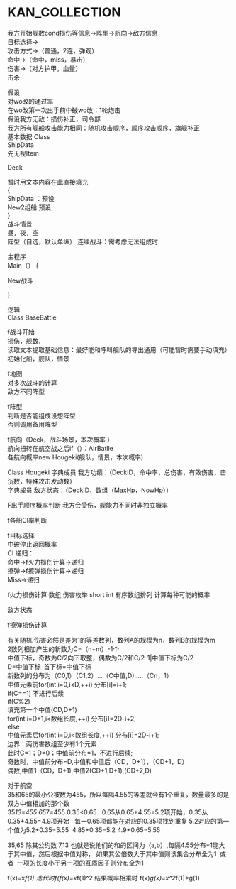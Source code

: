 # KAN_COLLECTION
我方开始舰数cond损伤等信息->阵型->航向->敌方信息  
目标选择->  
攻击方式->（普通，2连，弹观）  
命中->（命中，miss，暴击）  
伤害->（对方护甲，血量）  
击杀  

假设  
对wo改的通过率  
在wo改第一次出手前中破wo改：1轮炮击  
假设我方无敌：损伤补正，司令部  
我方所有舰船攻击能力相同：随机攻击顺序，顺序攻击顺序，旗舰补正  
基本数据 Class  
ShipData  
先无视Item  

Deck  

暂时用文本内容在此直接填充  
{  
ShipData ：预设  
New2组船 预设  
}  
战斗情景  
昼，夜，空    
阵型（自选，默认单纵） 连续战斗：需考虑无法组成时  


主程序  
Main（）
{
  
  New战斗
  
}


逻辑  
Class BaseBattle

f战斗开始  
损伤，舰数.  
读取文本提取基础信息：最好能和呼叫舰队的导出通用（可能暂时需要手动填充）  
初始化船，舰队，情景  


f地图  
对多次战斗的计算  
敌方不同阵型  

f阵型  
判断是否能组成设想阵型  
否则调用备用阵型  

f航向（Deck，战斗场景，本次概率  ）  
航向扭转在航空战之后if（）：AirBatlle  
各航向概率new Hougeki(舰队，情景，本次概率)  

Class Hougeki
字典成员 我方功绩：（DeckID，命中率，总伤害，有效伤害，击沉数，特殊攻击发动数）  
字典成员 敌方状态：（DeckID，数组（MaxHp，NowHp））  

F出手顺序概率判断 我方会受伤，舰能力不同时非独立概率  

f各船CI率判断  


f目标选择  
中破停止返回概率   
CI
递归：  
命中->f火力损伤计算->递归  
擦弹->f擦弹损伤计算->递归  
Miss->递归  

f火力损伤计算
数组 伤害枚举 short int
有序数组排列 计算每种可能的概率  

敌方状态  

f擦弹损伤计算  


有关随机
伤害必然是差为1的等差数列，数列A的规模为n，数列B的规模为m  
2数列相加产生的新数为C=（n+m）-1个  
中值下标，奇数为C/2向下取整，偶数为C/2和C/2-1|中值下标为C/2  
D=中值下标-首下标=中值下标  
新数列的分布为（C0,1）（C1,2）...（C中值,D).....（Cn，1）  
中值元素前for(int i=0,i<D,++i) 分布[i]=i+1;    
if(C==1) 不进行后续  
if(C%2)  
填充第一个中值(CD,D+1)  
for(int i=D+1,i<数组长度,++i) 分布[i]=2D-i+2;  
else  
中值元素后for(int i=D,i<数组长度,++i) 分布[i]=2D-i+1;  
边界：两伤害数组至少有1个元素  
此时C=1；D=0；中值前分布=1，不进行后续;  
奇数时，中值前分布=D,中值和中值后（CD，D+1），（CD+1，D）  
偶数,中值1（CD，D+1),中值2(CD+1,D+1),(CD+2,D)  

对于航空  
35和65的最小公被数为455，所以每隔4.55的等差就会有1个重复，数量最多的是双方中值相加的那个数   
35*13=455 65*7=455
0.35<0.65  
0.65从0.65+4.55=5.2项开始，0.35从0.35+4.55=4.9项开始  
每一0.65项都能在对应的0.35项找到重复
5.2对应的第一个值为5.2+0.35=5.55  4.85+0.35=5.2 4.9+0.65=5.55

35,65 除其公约数 7,13
也就是说他们的和的区间为（a,b）,每隔4.55分布+1能大于其中值，然后根据中值对称，
如果其公倍数大于其中值则该集合分布全为1  或者  一项的长度小于另一项的互质因子则分布全为1

f(x)=x*f(1) 迭代时f(f(x)=x*f(1)^2 结果概率相乘时 f(x)*g(x)=x^2*f(1)*g(1)
